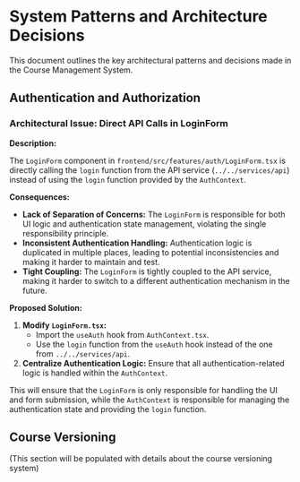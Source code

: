 # System Patterns and Architecture Decisions

This document outlines the key architectural patterns and decisions made in the Course Management System.

## Authentication and Authorization

### Architectural Issue: Direct API Calls in LoginForm

**Description:**

The `LoginForm` component in `frontend/src/features/auth/LoginForm.tsx` is directly calling the `login` function from the API service (`../../services/api`) instead of using the `login` function provided by the `AuthContext`.

**Consequences:**

*   **Lack of Separation of Concerns:** The `LoginForm` is responsible for both UI logic and authentication state management, violating the single responsibility principle.
*   **Inconsistent Authentication Handling:** Authentication logic is duplicated in multiple places, leading to potential inconsistencies and making it harder to maintain and test.
*   **Tight Coupling:** The `LoginForm` is tightly coupled to the API service, making it harder to switch to a different authentication mechanism in the future.

**Proposed Solution:**

1.  **Modify `LoginForm.tsx`:**
    *   Import the `useAuth` hook from `AuthContext.tsx`.
    *   Use the `login` function from the `useAuth` hook instead of the one from `../../services/api`.
2.  **Centralize Authentication Logic:** Ensure that all authentication-related logic is handled within the `AuthContext`.

This will ensure that the `LoginForm` is only responsible for handling the UI and form submission, while the `AuthContext` is responsible for managing the authentication state and providing the `login` function.

## Course Versioning

(This section will be populated with details about the course versioning system)
